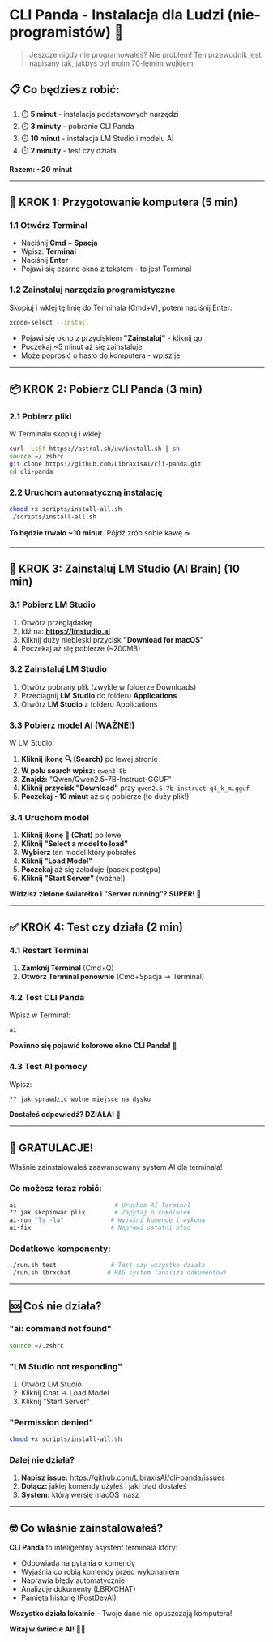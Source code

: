 # CLI Panda - Instalacja dla Ludzi (nie-programistów) 🐼

> Jeszcze nigdy nie programowałeś? Nie problem! Ten przewodnik jest napisany tak, jakbyś był moim 70-letnim wujkiem.

## 📋 Co będziesz robić:
1. ⏱️ **5 minut** - instalacja podstawowych narzędzi
2. ⏱️ **3 minuty** - pobranie CLI Panda  
3. ⏱️ **10 minut** - instalacja LM Studio i modelu AI
4. ⏱️ **2 minuty** - test czy działa

**Razem: ~20 minut**

---

## 🔧 KROK 1: Przygotowanie komputera (5 min)

### 1.1 Otwórz Terminal
- Naciśnij **Cmd + Spacja**
- Wpisz: **Terminal**
- Naciśnij **Enter**
- Pojawi się czarne okno z tekstem - to jest Terminal

### 1.2 Zainstaluj narzędzia programistyczne
Skopiuj i wklej tę linię do Terminala (Cmd+V), potem naciśnij Enter:

```bash
xcode-select --install
```

- Pojawi się okno z przyciskiem **"Zainstaluj"** - kliknij go
- Poczekaj ~5 minut aż się zainstaluje
- Może poprosić o hasło do komputera - wpisz je

---

## 📦 KROK 2: Pobierz CLI Panda (3 min)

### 2.1 Pobierz pliki
W Terminalu skopiuj i wklej:

```bash
curl -LsSf https://astral.sh/uv/install.sh | sh
source ~/.zshrc
git clone https://github.com/LibraxisAI/cli-panda.git
cd cli-panda
```

### 2.2 Uruchom automatyczną instalację
```bash
chmod +x scripts/install-all.sh
./scripts/install-all.sh
```

**To będzie trwało ~10 minut.** Pójdź zrób sobie kawę ☕

---

## 🤖 KROK 3: Zainstaluj LM Studio (AI Brain) (10 min)

### 3.1 Pobierz LM Studio
1. Otwórz przeglądarkę
2. Idź na: **https://lmstudio.ai**
3. Kliknij duży niebieski przycisk **"Download for macOS"**
4. Poczekaj aż się pobierze (~200MB)

### 3.2 Zainstaluj LM Studio
1. Otwórz pobrany plik (zwykle w folderze Downloads)
2. Przeciągnij **LM Studio** do folderu **Applications**
3. Otwórz **LM Studio** z folderu Applications

### 3.3 Pobierz model AI (WAŻNE!)
W LM Studio:

1. **Kliknij ikonę 🔍 (Search)** po lewej stronie
2. **W polu search wpisz:** `qwen3-8b`
3. **Znajdź:** "Qwen/Qwen2.5-7B-Instruct-GGUF"
4. **Kliknij przycisk "Download"** przy `qwen2.5-7b-instruct-q4_k_m.gguf`
5. **Poczekaj ~10 minut** aż się pobierze (to duży plik!)

### 3.4 Uruchom model
1. **Kliknij ikonę 💬 (Chat)** po lewej
2. **Kliknij "Select a model to load"**
3. **Wybierz** ten model który pobrałeś
4. **Kliknij "Load Model"**
5. **Poczekaj** aż się załaduje (pasek postępu)
6. **Kliknij "Start Server"** (ważne!)

**Widzisz zielone światełko i "Server running"? SUPER! 🎉**

---

## ✅ KROK 4: Test czy działa (2 min)

### 4.1 Restart Terminal
1. **Zamknij Terminal** (Cmd+Q)
2. **Otwórz Terminal ponownie** (Cmd+Spacja → Terminal)

### 4.2 Test CLI Panda
Wpisz w Terminal:

```bash
ai
```

**Powinno się pojawić kolorowe okno CLI Panda! 🐼**

### 4.3 Test AI pomocy
Wpisz:
```bash
?? jak sprawdzić wolne miejsce na dysku
```

**Dostałeś odpowiedź? DZIAŁA! 🚀**

---

## 🎉 GRATULACJE!

Właśnie zainstalowałeś zaawansowany system AI dla terminala!

### Co możesz teraz robić:

```bash
ai                           # Uruchom AI Terminal
?? jak skopiować plik        # Zapytaj o cokolwiek  
ai-run "ls -la"             # Wyjaśni komendę i wykona
ai-fix                      # Naprawi ostatni błąd
```

### Dodatkowe komponenty:
```bash
./run.sh test               # Test czy wszystko działa
./run.sh lbrxchat          # RAG system (analiza dokumentów)
```

---

## 🆘 Coś nie działa?

### "ai: command not found"
```bash
source ~/.zshrc
```

### "LM Studio not responding"
1. Otwórz LM Studio
2. Kliknij Chat → Load Model  
3. Kliknij "Start Server"

### "Permission denied"
```bash
chmod +x scripts/install-all.sh
```

### Dalej nie działa?
1. **Napisz issue:** https://github.com/LibraxisAI/cli-panda/issues
2. **Dołącz:** jakiej komendy użyłeś i jaki błąd dostałeś
3. **System:** którą wersję macOS masz

---

## 🤓 Co właśnie zainstalowałeś?

**CLI Panda** to inteligentny asystent terminala który:
- Odpowiada na pytania o komendy
- Wyjaśnia co robią komendy przed wykonaniem  
- Naprawia błędy automatycznie
- Analizuje dokumenty (LBRXCHAT)
- Pamięta historię (PostDevAI)

**Wszystko działa lokalnie** - Twoje dane nie opuszczają komputera!

**Witaj w świecie AI! 🐼✨**